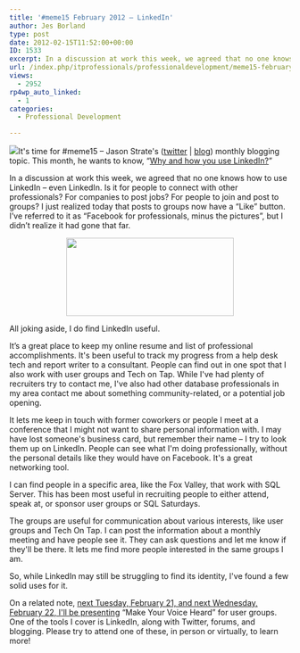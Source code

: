 ```yaml
---
title: '#meme15 February 2012 – LinkedIn'
author: Jes Borland
type: post
date: 2012-02-15T11:52:00+00:00
ID: 1533
excerpt: In a discussion at work this week, we agreed that no one knows how to use LinkedIn – even LinkedIn.
url: /index.php/itprofessionals/professionaldevelopment/meme15-february-2012-linkedin/
views:
  - 2952
rp4wp_auto_linked:
  - 1
categories:
  - Professional Development

---
```

![][1]It's time for #meme15 – Jason Strate's ([twitter][2] | [blog][3]) monthly blogging topic. This month, he wants to know, “[Why and how you use LinkedIn?][4]” 

In a discussion at work this week, we agreed that no one knows how to use LinkedIn – even LinkedIn. Is it for people to connect with other professionals? For companies to post jobs? For people to join and post to groups? I just realized today that posts to groups now have a “Like” button. I’ve referred to it as “Facebook for professionals, minus the pictures”, but I didn’t realize it had gone that far. 

<p align="center">
  <img src="http://graphics8.nytimes.com/images/2008/05/07/science/platypus.span.600.jpg" width="300" height="140" alt="" title="It's like a platypus - it couldn't figure out what it was" />
</p>

All joking aside, I do find LinkedIn useful. 

It’s a great place to keep my online resume and list of professional accomplishments. It's been useful to track my progress from a help desk tech and report writer to a consultant. People can find out in one spot that I also work with user groups and Tech on Tap. While I've had plenty of recruiters try to contact me, I've also had other database professionals in my area contact me about something community-related, or a potential job opening. 

It lets me keep in touch with former coworkers or people I meet at a conference that I might not want to share personal information with. I may have lost someone's business card, but remember their name – I try to look them up on LinkedIn. People can see what I'm doing professionally, without the personal details like they would have on Facebook. It's a great networking tool. 

I can find people in a specific area, like the Fox Valley, that work with SQL Server. This has been most useful in recruiting people to either attend, speak at, or sponsor user groups or SQL Saturdays. 

The groups are useful for communication about various interests, like user groups and Tech On Tap. I can post the information about a monthly meeting and have people see it. They can ask questions and let me know if they'll be there. It lets me find more people interested in the same groups I am. 

So, while LinkedIn may still be struggling to find its identity, I've found a few solid uses for it. 

On a related note, [next Tuesday, February 21, and next Wednesday, February 22, I'll be presenting][5] “Make Your Voice Heard” for user groups. One of the tools I cover is LinkedIn, along with Twitter, forums, and blogging. Please try to attend one of these, in person or virtually, to learn more!

 [1]: /wp-content/uploads/blogs/ITProfessionals/-16.png?mtime=1329313898 ""
 [2]: http://twitter.com/stratesql
 [3]: http://www.jasonstrate.com/
 [4]: http://www.jasonstrate.com/2012/02/february-meme15-assignment/
 [5]: /index.php/ITProfessionals/ProfessionalDevelopment/february-2012-presentations